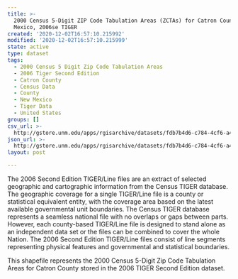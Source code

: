 ```yaml
---
title: >-
  2000 Census 5-Digit ZIP Code Tabulation Areas (ZCTAs) for Catron County, New
  Mexico, 2006se TIGER
created: '2020-12-02T16:57:10.215992'
modified: '2020-12-02T16:57:10.215999'
state: active
type: dataset
tags:
  - 2000 Census 5 Digit Zip Code Tabulation Areas
  - 2006 Tiger Second Edition
  - Catron County
  - Census Data
  - County
  - New Mexico
  - Tiger Data
  - United States
groups: []
csv_url: >-
  http://gstore.unm.edu/apps/rgisarchive/datasets/fdb7b4d6-c784-4cf6-a47c-25cb1b379717/tgr2006se_catr_zcta500.derived.csv
json_url: >-
  http://gstore.unm.edu/apps/rgisarchive/datasets/fdb7b4d6-c784-4cf6-a47c-25cb1b379717/tgr2006se_catr_zcta500.derived.json
layout: post

---
```

The 2006 Second Edition TIGER/Line files are an extract of selected geographic and cartographic information from the Census TIGER database.  The geographic coverage for a single TIGER/Line file is a county or statistical equivalent entity, with the coverage area based on the latest available governmental unit boundaries. The Census TIGER database represents a seamless national file with no overlaps or gaps between parts.  However, each county-based TIGER/Line file is designed to stand alone as an independent data set or the files can be combined to cover the whole Nation.  The 2006 Second Edition  TIGER/Line files consist of line segments representing physical features and governmental and statistical boundaries.  

This shapefile represents the 2000 Census 5-Digit Zip Code Tabulation Areas for Catron County stored in the 2006 TIGER Second Edition dataset.
